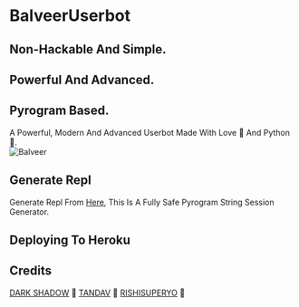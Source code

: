 # BalveerUserbot
## Non-Hackable And Simple.
## Powerful And Advanced.
## Pyrogram Based.

A Powerful, Modern And Advanced Userbot Made With Love 💛 And Python 🐍.
<br>
<img src= "https://te.legra.ph/file/f6eb3a3107d045d8f90c2.jpg" alt= "Balveer">
<br>

## Generate Repl
Generate Repl From [Here](), This Is A Fully Safe Pyrogram String Session Generator.

## Deploying To Heroku 


## Credits
[DARK SHADOW](https://t.me/DARKSHADOW088) 🖤
[TANDAV](https://t.me/TANDAV_X) 💙
[RISHISUPERYO](https://t.me/RISHISUP3RYO) 💜














